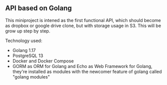 ## API based on Golang

This miniproject is intened as the first functional API, which should become as dropbox or google drive clone, but with storage usage in S3. This will be grow up step by step.

Technology used:

- Golang 1.17
- PostgreSQL 13
- Docker and Docker Compose
- GORM as ORM for Golang and Echo as Web Framework for Golang, they're installed as modules with the newcomer feature of golang called "golang modules"
